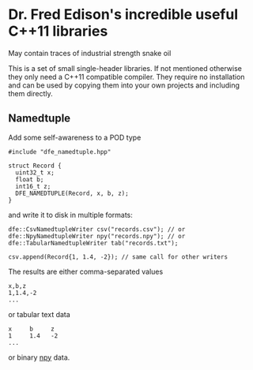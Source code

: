 Dr. Fred Edison's incredible useful C++11 libraries
===================================================
May contain traces of industrial strength snake oil

This is a set of small single-header libraries. If not mentioned
otherwise they only need a C++11 compatible compiler. They require no
installation and can be used by copying them into your own projects and
including them directly.

Namedtuple
----------

Add some self-awareness to a POD type

    #include "dfe_namedtuple.hpp"

    struct Record {
      uint32_t x;
      float b;
      int16_t z;
      DFE_NAMEDTUPLE(Record, x, b, z);
    }

and write it to disk in multiple formats:

    dfe::CsvNamedtupleWriter csv("records.csv"); // or
    dfe::NpyNamedtupleWriter npy("records.npy"); // or
    dfe::TabularNamedtupleWriter tab("records.txt");

    csv.append(Record{1, 1.4, -2}); // same call for other writers

The results are either comma-separated values

    x,b,z
    1,1.4,-2
    ...

or tabular text data

    x     b     z
    1     1.4   -2
    ...

or binary [npy](https://docs.scipy.org/doc/numpy/neps/npy-format.html) data.
